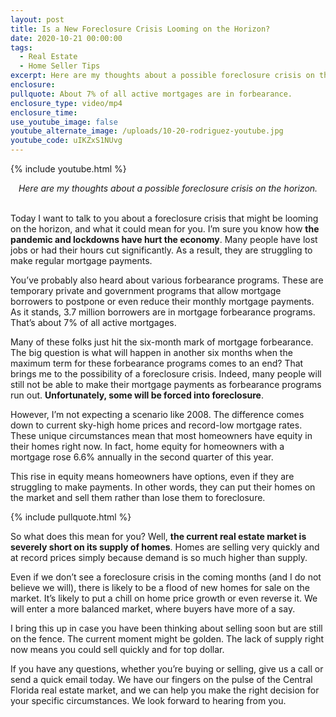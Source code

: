 ```yaml
---
layout: post
title: Is a New Foreclosure Crisis Looming on the Horizon?
date: 2020-10-21 00:00:00
tags:
  - Real Estate
  - Home Seller Tips
excerpt: Here are my thoughts about a possible foreclosure crisis on the horizon.
enclosure:
pullquote: About 7% of all active mortgages are in forbearance.
enclosure_type: video/mp4
enclosure_time:
use_youtube_image: false
youtube_alternate_image: /uploads/10-20-rodriguez-youtube.jpg
youtube_code: uIKZxS1NUvg
---
```


{% include youtube.html %}

<center><em>Here are my thoughts about a possible foreclosure crisis on the horizon.</em></center>

<br>Today I want to talk to you about a foreclosure crisis that might be looming on the horizon, and what it could mean for you. I’m sure you know how **the pandemic and lockdowns have hurt the economy**. Many people have lost jobs or had their hours cut significantly. As a result, they are struggling to make regular mortgage payments.

You’ve probably also heard about various forbearance programs. These are temporary private and government programs that allow mortgage borrowers to postpone or even reduce their monthly mortgage payments. As it stands, 3.7 million borrowers are in mortgage forbearance programs. That’s about 7% of all active mortgages.

Many of these folks just hit the six-month mark of mortgage forbearance. The big question is what will happen in another six months when the maximum term for these forbearance programs comes to an end? That brings me to the possibility of a foreclosure crisis. Indeed, many people will still not be able to make their mortgage payments as forbearance programs run out. **Unfortunately, some will be forced into foreclosure**.

However, I’m not expecting a scenario like 2008. The difference comes down to current sky-high home prices and record-low mortgage rates. These unique circumstances mean that most homeowners have equity in their homes right now. In fact, home equity for homeowners with a mortgage rose 6.6% annually in the second quarter of this year.

This rise in equity means homeowners have options, even if they are struggling to make payments. In other words, they can put their homes on the market and sell them rather than lose them to foreclosure.

{% include pullquote.html %}

So what does this mean for you? Well, **the current real estate market is severely short on its supply of homes**. Homes are selling very quickly and at record prices simply because demand is so much higher than supply.

Even if we don’t see a foreclosure crisis in the coming months (and I do not believe we will), there is likely to be a flood of new homes for sale on the market. It’s likely to put a chill on home price growth or even reverse it. We will enter a more balanced market, where buyers have more of a say.

I bring this up in case you have been thinking about selling soon but are still on the fence. The current moment might be golden. The lack of supply right now means you could sell quickly and for top dollar.

If you have any questions, whether you’re buying or selling, give us a call or send a quick email today. We have our fingers on the pulse of the Central Florida real estate market, and we can help you make the right decision for your specific circumstances. We look forward to hearing from you.